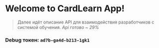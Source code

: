 # Welcome to CardLearn App!

> Далее идёт описание API для взаимодействия разработчиков с системой обучения.
_Api готово ~ 29%_

### Debug токен: `ad7b-ga4d-b213-1gk1` 